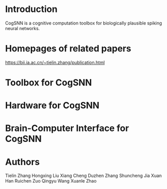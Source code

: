 # Introduction
CogSNN is a cognitive computation toolbox for biologically plausible spiking neural networks.

# Homepages of related papers
https://bii.ia.ac.cn/~tielin.zhang/publication.html

# Toolbox for CogSNN



# Hardware for CogSNN


# Brain-Computer Interface for CogSNN

# Authors
Tielin Zhang
Hongxing Liu
Xiang Cheng
Duzhen Zhang
Shuncheng Jia
Xuan Han
Ruichen Zuo
Qingyu Wang
Xuanle Zhao
